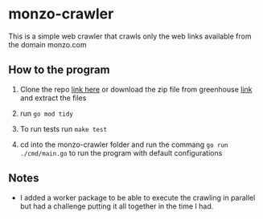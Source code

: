# monzo-crawler
This is a simple web crawler that crawls only the web links available from the domain monzo.com
## How to the program

1) Clone the repo [link here](git@github.com:Mutusva/monzo-crawler.git) or download the zip file
   from greenhouse [link](https://app.greenhouse.io/tests/a0905d764a69b392bc88c55a82f62501?utm_medium=email&utm_source=TakeHomeTest&utm_source=Automated) and extract the files

2) run `go mod tidy`

3) To run tests run `make test`

4) cd into the monzo-crawler folder and run the commang `go run ./cmd/main.go` to run the program with default configurations



## Notes
- I added a worker package to be able to execute the crawling in parallel but had a challenge putting it all together in the time I had.